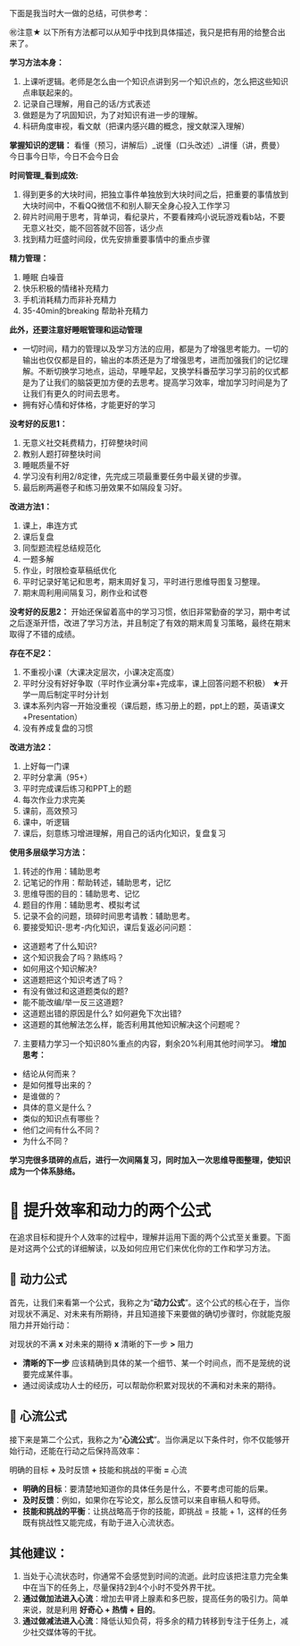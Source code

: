 下面是我当时大一做的总结，可供参考：

㊗注意★ 以下所有方法都可以从知乎中找到具体描述，我只是把有用的给整合出来了。

**学习方法本身：**
1. 上课听逻辑。老师是怎么由一个知识点讲到另一个知识点的，怎么把这些知识点串联起来的。
2. 记录自己理解，用自己的话/方式表述
3. 做题是为了巩固知识，为了对知识有进一步的理解。
4. 科研角度审视，看文献（把课内感兴趣的概念，搜文献深入理解）

**掌握知识的逻辑：**
看懂（预习，讲解后）_说懂（口头改述）_讲懂（讲，费曼）
今日事今日毕，今日不会今日会

**时间管理_看到成效:**
1. 得到更多的大块时间，把独立事件单独放到大块时间之后，把重要的事情放到大块时间中，不看QQ微信不和别人聊天全身心投入工作学习
2. 碎片时间用于思考，背单词，看纪录片，不要看辣鸡小说玩游戏看b站，不要无意义社交，能不回答就不回答，话少点
3. 找到精力旺盛时间段，优先安排重要事情中的重点步骤

**精力管理：**
1. 睡眠 白噪音
2. 快乐积极的情绪补充精力
3. 手机消耗精力而非补充精力
4. 35-40min的breaking 帮助补充精力

**此外，还要注意好睡眠管理和运动管理**
* 一切时间，精力的管理以及学习方法的应用，都是为了增强思考能力。一切的输出也仅仅都是目的，输出的本质还是为了增强思考，进而加强我们的记忆理解。不断切换学习地点，运动，早睡早起，叉换学科番茄学习学习前的仪式都是为了让我们的脑袋更加方便的去思考。提高学习效率，增加学习时间是为了让我们有更久的时间去思考。
* 拥有好心情和好体格，才能更好的学习

**没考好的反思1：**
1. 无意义社交耗费精力，打碎整块时间
2. 教别人题打碎整块时间
3. 睡眠质量不好
4. 学习没有利用2/8定律，先完成三项最重要任务中最关键的步骤。
5. 最后刷两遍卷子和练习册效果不如隔段复习好。

**改进方法1：**
1. 课上，串连方式
2. 课后复盘
3. 同型题流程总结规范化
4. 一题多解
5. 作业，时限检查草稿纸优化
6. 平时记录好笔记和思考，期末周好复习，平时进行思维导图复习整理。
7. 期末周利用间隔复习，刷作业和试卷

**没考好的反思2：**
开始还保留着高中的学习习惯，依旧非常勤奋的学习，期中考试之后逐渐开悟，改进了学习方法，并且制定了有效的期末周复习策略，最终在期末取得了不错的成绩。

**存在不足2：**
1. 不重视小课（大课决定层次，小课决定高度）
2. 平时分没有好好争取（平时作业满分率+完成率，课上回答问题不积极）
★开学一周后制定平时分计划
3. 课本系列内容一开始没重视（课后题，练习册上的题，ppt上的题，英语课文+Presentation）
4. 没有养成复盘的习惯

**改进方法2：**
1. 上好每一门课
2. 平时分拿满（95+）
3. 平时完成课后练习和PPT上的题
4. 每次作业力求完美
5. 课前，高效预习
6. 课中，听逻辑
7. 课后，刻意练习增进理解，用自己的话内化知识，复盘复习

**使用多层级学习方法：**
1. 转述的作用：辅助思考
2. 记笔记的作用：帮助转述，辅助思考，记忆
3. 思维导图的目的：辅助思考、记忆
4. 题目的作用：辅助思考、模拟考试
5. 记录不会的问题，琐碎时间思考请教：辅助思考。
6. 要接受知识-思考-内化知识，课后复返必问问题：
  * 这道题考了什么知识?
  * 这个知识我会了吗？熟练吗？
  * 如何用这个知识解决?
  * 这道题把这个知识考透了吗？
  * 有没有做过和这道题类似的题?
  * 能不能改编/举一反三这道题?
  * 这道题出错的原因是什么? 如何避免下次出错? 
  * 这道题的其他解法怎么样，能否利用其他知识解决这个问题呢？

7. 主要精力学习一个知识80%重点的内容，剩余20%利用其他时间学习。
**增加思考：**
  * 结论从何而来？
  * 是如何推导出来的？
  * 是谁做的？
  * 具体的意义是什么？
  * 类似的知识点有哪些？
  * 他们之间有什么不同？
  * 为什么不同？

**学习完很多琐碎的点后，进行一次间隔复习，同时加入一次思维导图整理，使知识成为一个体系脉络。**


# 🚀 提升效率和动力的两个公式

在追求目标和提升个人效率的过程中，理解并运用下面的两个公式至关重要。下面是对这两个公式的详细解读，以及如何应用它们来优化你的工作和学习方法。

## 💪 动力公式

首先，让我们来看第一个公式，我称之为“**动力公式**”。这个公式的核心在于，当你对现状不满足、对未来有所期待，并且知道接下来要做的确切步骤时，你就能克服阻力并开始行动：

对现状的不满 **x** 对未来的期待 **x** 清晰的下一步 **>** 阻力

- **清晰的下一步** 应该精确到具体的某一个细节、某一个时间点，而不是笼统的说要完成某件事。
- 通过阅读成功人士的经历，可以帮助你积累对现状的不满和对未来的期待。

## 🧠 心流公式

接下来是第二个公式，我称之为“**心流公式**”。当你满足以下条件时，你不仅能够开始行动，还能在行动之后保持高效率：

明确的目标 **+** 及时反馈 **+** 技能和挑战的平衡 **=** 心流

- **明确的目标**：要清楚地知道你的具体任务是什么，不要考虑可能的后果。
- **及时反馈**：例如，如果你在写论文，那么反馈可以来自审稿人和导师。
- **技能和挑战的平衡**：让挑战略高于你的技能，即挑战 = 技能 + 1，这样的任务既有挑战性又能完成，有助于进入心流状态。

## 其他建议：
1. 当处于心流状态时，你通常不会感觉到时间的流逝。此时应该把注意力完全集中在当下的任务上，尽量保持2到4个小时不受外界干扰。
2. **通过做加法进入心流**：增加去甲肾上腺素和多巴胺，提高任务的吸引力。简单来说，就是利用 **好奇心 + 热情 + 目的**。
3. **通过做减法进入心流**：降低认知负荷，将多余的精力转移到专注于任务上，减少社交媒体等的干扰。
